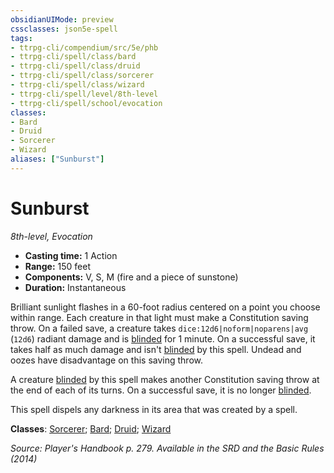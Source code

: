 ```yaml
---
obsidianUIMode: preview
cssclasses: json5e-spell
tags:
- ttrpg-cli/compendium/src/5e/phb
- ttrpg-cli/spell/class/bard
- ttrpg-cli/spell/class/druid
- ttrpg-cli/spell/class/sorcerer
- ttrpg-cli/spell/class/wizard
- ttrpg-cli/spell/level/8th-level
- ttrpg-cli/spell/school/evocation
classes:
- Bard
- Druid
- Sorcerer
- Wizard
aliases: ["Sunburst"]
---
```

# Sunburst
*8th-level, Evocation*  


- **Casting time:** 1 Action
- **Range:** 150 feet
- **Components:** V, S, M (fire and a piece of sunstone)
- **Duration:** Instantaneous

Brilliant sunlight flashes in a 60-foot radius centered on a point you choose within range. Each creature in that light must make a Constitution saving throw. On a failed save, a creature takes `dice:12d6|noform|noparens|avg` (`12d6`) radiant damage and is [blinded](3-Mechanics/CLI/rules/conditions.md#Blinded) for 1 minute. On a successful save, it takes half as much damage and isn't [blinded](3-Mechanics/CLI/rules/conditions.md#Blinded) by this spell. Undead and oozes have disadvantage on this saving throw.

A creature [blinded](3-Mechanics/CLI/rules/conditions.md#Blinded) by this spell makes another Constitution saving throw at the end of each of its turns. On a successful save, it is no longer [blinded](3-Mechanics/CLI/rules/conditions.md#Blinded).

This spell dispels any darkness in its area that was created by a spell.

**Classes**: [Sorcerer](3-Mechanics/CLI/lists/list-spells-classes-sorcerer.md); [Bard](3-Mechanics/CLI/lists/list-spells-classes-bard.md); [Druid](3-Mechanics/CLI/lists/list-spells-classes-druid.md); [Wizard](3-Mechanics/CLI/lists/list-spells-classes-wizard.md)

*Source: Player's Handbook p. 279. Available in the <span title='Systems Reference Document (5.1)'>SRD</span> and the Basic Rules (2014)*